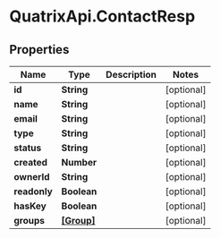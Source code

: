 # QuatrixApi.ContactResp

## Properties
Name | Type | Description | Notes
------------ | ------------- | ------------- | -------------
**id** | **String** |  | [optional] 
**name** | **String** |  | [optional] 
**email** | **String** |  | [optional] 
**type** | **String** |  | [optional] 
**status** | **String** |  | [optional] 
**created** | **Number** |  | [optional] 
**ownerId** | **String** |  | [optional] 
**readonly** | **Boolean** |  | [optional] 
**hasKey** | **Boolean** |  | [optional] 
**groups** | [**[Group]**](Group.md) |  | [optional] 


